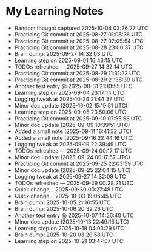 # My Learning Notes

- Random thought captured 2025-10-04 02:26:27 UTC
- Practicing Git commit at 2025-08-27 01:06:36 UTC
- Practicing Git commit at 2025-08-27 02:05:54 UTC
- Practicing Git commit at 2025-08-28 23:00:37 UTC
- Brain dump: 2025-09-27 14:32:03 UTC
- Learning step on 2025-09-01 16:43:15 UTC
- TODOs refreshed — 2025-09-27 14:32:14 UTC
- Practicing Git commit at 2025-08-29 11:31:23 UTC
- Practicing Git commit at 2025-08-29 21:38:39 UTC
- Another test entry @ 2025-08-31 21:10:55 UTC
- Learning step on 2025-09-04 23:17:14 UTC
- Logging tweak at 2025-10-24 21:44:37 UTC
- Minor doc update (2025-10-02 15:19:51 UTC)
- Learning step on 2025-09-05 23:50:06 UTC
- Practicing Git commit at 2025-09-10 07:55:58 UTC
- Minor doc update (2025-09-09 10:39:51 UTC)
- Added a small note (2025-09-11 16:41:32 UTC)
- Added a small note (2025-09-16 22:44:16 UTC)
- Logging tweak at 2025-09-19 22:39:49 UTC
- TODOs refreshed — 2025-09-24 00:17:17 UTC
- Minor doc update (2025-09-24 00:17:57 UTC)
- Practicing Git commit at 2025-09-25 22:03:59 UTC
- Minor doc update (2025-09-25 22:04:15 UTC)
- Logging tweak at 2025-09-27 14:32:09 UTC
- TODOs refreshed — 2025-09-29 00:28:21 UTC
- Quick change… 2025-09-30 00:27:48 UTC
- Quick change… 2025-10-03 19:06:45 UTC
- Brain dump: 2025-10-05 21:16:55 UTC
- Brain dump: 2025-10-06 20:32:26 UTC
- Another test entry @ 2025-10-07 14:26:40 UTC
- Minor doc update (2025-10-13 22:49:16 UTC)
- Learning step on 2025-10-18 04:03:29 UTC
- Brain dump: 2025-10-20 03:20:58 UTC
- Learning step on 2025-10-21 03:47:07 UTC

